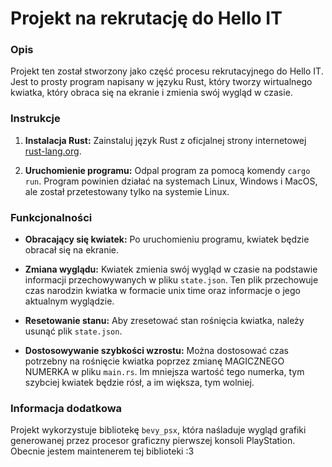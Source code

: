 # Projekt na rekrutację do Hello IT

### Opis

Projekt ten został stworzony jako część procesu rekrutacyjnego do Hello IT. Jest to prosty program napisany w języku Rust, który tworzy wirtualnego kwiatka, który obraca się na ekranie i zmienia swój wygląd w czasie.

### Instrukcje

1. **Instalacja Rust:** 
   Zainstaluj język Rust z oficjalnej strony internetowej [rust-lang.org](https://www.rust-lang.org/learn/get-started).

2. **Uruchomienie programu:**
   Odpal program za pomocą komendy `cargo run`. Program powinien działać na systemach Linux, Windows i MacOS, ale został przetestowany tylko na systemie Linux.

### Funkcjonalności

- **Obracający się kwiatek:** Po uruchomieniu programu, kwiatek będzie obracał się na ekranie.

- **Zmiana wyglądu:** Kwiatek zmienia swój wygląd w czasie na podstawie informacji przechowywanych w pliku `state.json`. Ten plik przechowuje czas narodzin kwiatka w formacie unix time oraz informacje o jego aktualnym wyglądzie.

- **Resetowanie stanu:** Aby zresetować stan rośnięcia kwiatka, należy usunąć plik `state.json`.

- **Dostosowywanie szybkości wzrostu:** Można dostosować czas potrzebny na rośnięcie kwiatka poprzez zmianę MAGICZNEGO NUMERKA w pliku `main.rs`. Im mniejsza wartość tego numerka, tym szybciej kwiatek będzie rósł, a im większa, tym wolniej.

### Informacja dodatkowa

Projekt wykorzystuje bibliotekę `bevy_psx`, która naśladuje wygląd grafiki generowanej przez procesor graficzny pierwszej konsoli PlayStation.
Obecnie jestem maintenerem tej biblioteki :3
